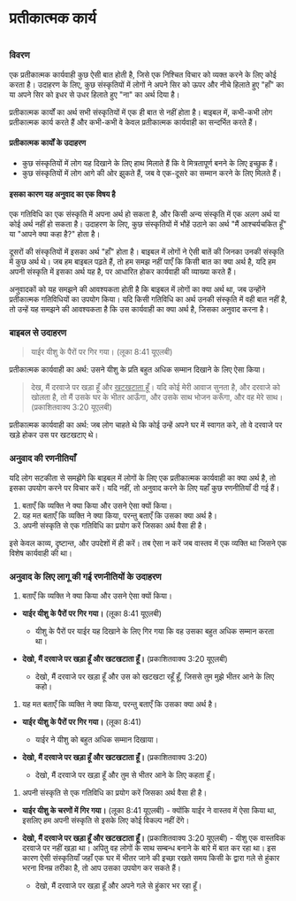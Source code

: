 # प्रतीकात्मक कार्य

 #

### विवरण

एक प्रतीकात्मक कार्यवाही कुछ ऐसी बात होती है, जिसे एक निश्चित विचार को व्यक्त करने के लिए कोई करता है। उदाहरण के लिए, कुछ संस्कृतियों में लोगों ने अपने सिर को ऊपर और नीचे हिलाते हुए "हाँ" का या अपने सिर को इधर से उधर हिलाते हुए "ना" का अर्थ दिया है।

प्रतीकात्मक कार्यों का अर्थ सभी संस्कृतियों में एक ही बात से नहीं होता है। बाइबल में, कभी-कभी लोग प्रतीकात्मक कार्य करते हैं और कभी-कभी वे केवल प्रतीकात्मक कार्यवाही का सन्दर्भित करते हैं।

#### प्रतीकात्मक कार्यों के उदाहरण

* कुछ संस्कृतियों में लोग यह दिखाने के लिए हाथ मिलाते हैं कि वे मित्रतापूर्ण बनने के लिए इच्छुक हैं।
* कुछ संस्कृतियों में लोग आगे की ओर झुकते हैं, जब वे एक-दूसरे का सम्मान करने के लिए मिलते हैं।

#### इसका कारण यह अनुवाद का एक विषय है

एक गतिविधि का एक संस्कृति में अपना अर्थ हो सकता है, और किसी अन्य संस्कृति में एक अलग अर्थ या कोई अर्थ नहीं हो सकता है। उदाहरण के लिए, कुछ संस्कृतियों में भौहें उठाने का अर्थ "मैं आश्चर्यचकित हूँ" या "आपने क्या कहा है?" होता है।

दूसरों की संस्कृतियों में इसका अर्थ "हाँ" होता है। बाइबल में लोगों ने ऐसी बातें की जिनका उनकी संस्कृति में कुछ अर्थ थे। जब हम बाइबल पढ़ते हैं, तो हम समझ नहीं पाएँ कि किसी बात का क्या अर्थ है, यदि हम अपनी संस्कृति में इसका अर्थ यह है, पर आधारित होकर कार्यवाही की व्याख्या करते हैं।

अनुवादकों को यह समझने की आवश्यकता होती है कि बाइबल में लोगों का क्या अर्थ था, जब उन्होंने प्रतीकात्मक गतिविधियों का उपयोग किया। यदि किसी गतिविधि का अर्थ उनकी संस्कृति में वही बात नहीं है, तो उन्हें यह समझने की आवश्यकता है कि उस कार्यवाही का क्या अर्थ है, जिसका अनुवाद करना है।


### बाइबल से उदाहरण

> याईर यीशु के पैरों पर गिर गया। (लूका 8:41 यूएलबी)

प्रतीकात्मक कार्यवाही का अर्थ: उसने यीशु के प्रति बहुत अधिक सम्मान दिखाने के लिए ऐसा किया।

> देख, मैं दरवाजे पर खड़ा हूँ और <u> खटखटाता </u> हूँ। यदि कोई मेरी आवाज सुनता है, और दरवाजे को खोलता है, तो मैं उसके घर के भीतर आऊँगा, और उसके साथ भोजन करूँगा, और वह मेरे साथ। (प्रकाशितवाक्य 3:20 यूएलबी)

प्रतीकात्मक कार्यवाही का अर्थ: जब लोग चाहते थे कि कोई उन्हें अपने घर में स्वागत करे, तो वे दरवाजे पर खड़े होकर उस पर खटखटाए थे।

### अनुवाद की रणनीतियाँ

यदि लोग सटकीता से समझेंगे कि बाइबल में लोगों के लिए एक प्रतीकात्मक कार्यवाही का क्या अर्थ है, तो इसका उपयोग करने पर विचार करें। यदि नहीं, तो अनुवाद करने के लिए यहाँ कुछ रणनीतियाँ दी गई हैं।

1. बताएँ कि व्यक्ति ने क्या किया और उसने ऐसा क्यों किया।
1. यह मत बताएँ कि व्यक्ति ने क्या किया, परन्तु बताएँ कि उसका क्या अर्थ है।
1. अपनी संस्कृति से एक गतिविधि का प्रयोग करें जिसका अर्थ वैसा ही है।

इसे केवल काव्य, दृष्टान्त, और उपदेशों में ही करें। तब ऐसा न करें जब वास्तव में एक व्यक्ति था जिसने एक विशेष कार्यवाही की था।

### अनुवाद के लिए लागू की गई रणनीतियों के उदाहरण

1. बताएँ कि व्यक्ति ने क्या किया और उसने ऐसा क्यों किया।

* **याईर यीशु के पैरों पर गिर गया।** (लूका 8:41 यूएलबी)

	* यीशु के पैरों पर याईर यह दिखाने के लिए गिर गया कि वह उसका बहुत अधिक सम्मान करता था।

* **देखो, मैं दरवाजे पर खड़ा हूँ और खटखटाता हूँ।** (प्रकाशितवाक्य 3:20 यूएलबी)

	* देखो, मैं दरवाजे पर खड़ा हूँ और उस को खटखटा रहूँ हूँ, जिससे तुम मुझे भीतर आने के लिए कहो।

1. यह मत बताएँ कि व्यक्ति ने क्या किया, परन्तु बताएँ कि उसका क्या अर्थ है।

* **याईर यीशु के पैरों पर गिर गया।** (लूका 8:41)

	* याईर ने यीशु को बहुत अधिक सम्मान दिखाया।

* **देखो, मैं दरवाजे पर खड़ा हूँ और खटखटाता हूँ।** (प्रकाशितवाक्य 3:20)

	* देखो, मैं दरवाजे पर खड़ा हूँ और तुम से भीतर आने के लिए कहता हूँ।

1. अपनी संस्कृति से एक गतिविधि का प्रयोग करें जिसका अर्थ वैसा ही है।

* **याईर यीशु के चरणों में गिर गया।** (लूका 8:41 यूएलबी) - क्योंकि याईर ने वास्तव में ऐसा किया था, इसलिए हम अपनी संस्कृति से इसके लिए कोई विकल्प नहीं देंगे।

* **देखो, मैं दरवाजे पर खड़ा हूँ और खटखटाता हूँ।** (प्रकाशितवाक्य 3:20 यूएलबी) - यीशु एक वास्तविक दरवाजे पर नहीं खड़ा था। अपितु वह लोगों के साथ सम्बन्ध बनाने के बारे में बात कर रहा था। इस कारण ऐसी संस्कृतियाँ जहाँ एक घर में भीतर जाने की इच्छा रखते समय किसी के द्वारा गले से हुंकार भरना विनम्र तरीका है, तो आप उसका उपयोग कर सकते हैं।

	* देखो, मैं दरवाजे पर खड़ा हूँ और अपने गले से हुंकार भर रहा हूँ।
